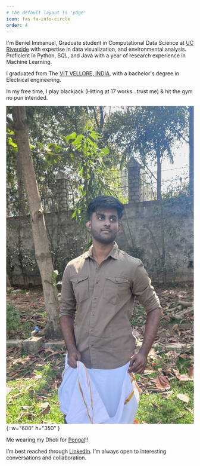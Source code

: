 ```yaml
---
# the default layout is 'page'
icon: fas fa-info-circle
order: 4
---
```


I'm Beniel Immanuel, Graduate student in Computational Data Science at [UC Riverside](https://www.ucr.edu/) with expertise in data visualization, and environmental analysis. Proficient in Python, SQL, and Java with a year of research experience in Machine Learning. 

I graduated from The [VIT VELLORE, INDIA](https://vit.ac.in/), with a bachelor's degree in Electrical engineering.

In my free time, I play blackjack (Hitting at 17 works...trust me) & hit the gym no pun intended.

![ben](../images/ben.jpg){: w="600" h="350" }

Me wearing my Dhoti for [Pongal](https://en.wikipedia.org/wiki/Pongal_(festival))!!

I’m best reached through [LinkedIn](https://www.linkedin.com/in/beniel-immanuel/). I’m always open to interesting conversations and collaboration.